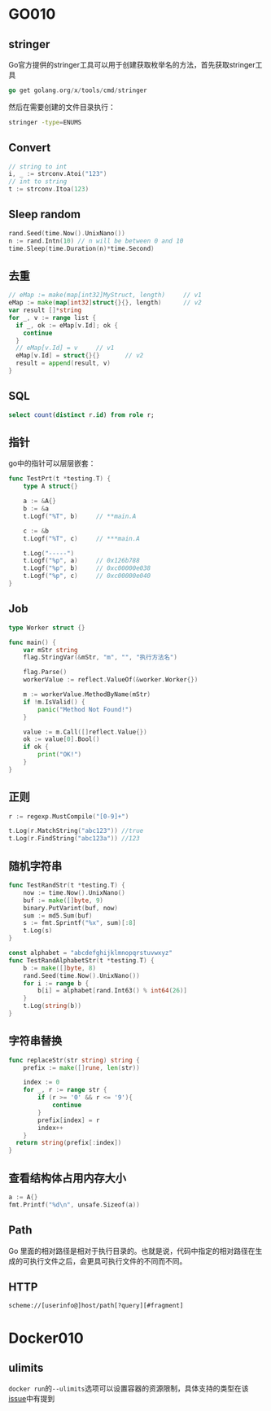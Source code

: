 # GO010

## stringer

Go官方提供的stringer工具可以用于创建获取枚举名的方法，首先获取stringer工具

```go
go get golang.org/x/tools/cmd/stringer
```

然后在需要创建的文件目录执行：

```bash
stringer -type=ENUMS
```



## Convert

```go
// string to int
i, _ := strconv.Atoi("123")
// int to string
t := strconv.Itoa(123)
```



## Sleep random

```go
rand.Seed(time.Now().UnixNano())
n := rand.Intn(10) // n will be between 0 and 10
time.Sleep(time.Duration(n)*time.Second)
```





## 去重

```go
// eMap := make(map[int32]MyStruct, length) 	// v1
eMap := make(map[int32]struct{}{}, length)		// v2
var result []*string
for _, v := range list {
  if _, ok := eMap[v.Id]; ok {
    continue
  }
  // eMap[v.Id] = v		// v1
  eMap[v.Id] = struct{}{}		// v2
  result = append(result, v)
}
```



## SQL

```sql
select count(distinct r.id) from role r;
```



## 指针

go中的指针可以层层嵌套：

```go
func TestPrt(t *testing.T) {
	type A struct{}

	a := &A{}
	b := &a
	t.Logf("%T", b)		// **main.A

	c := &b
	t.Logf("%T", c)		// ***main.A

	t.Log("-----")
	t.Logf("%p", a)		// 0x126b788
	t.Logf("%p", b)		// 0xc00000e038
	t.Logf("%p", c)		// 0xc00000e040
}	
```



## Job

```go
type Worker struct {}

func main() {
	var mStr string
	flag.StringVar(&mStr, "m", "", "执行方法名")

	flag.Parse()
	workerValue := reflect.ValueOf(&worker.Worker{})

	m := workerValue.MethodByName(mStr)
	if !m.IsValid() {
		panic("Method Not Found!")
	}

	value := m.Call([]reflect.Value{})
	ok := value[0].Bool()
	if ok {
		print("OK!")
	}
}
```



## 正则

```go
r := regexp.MustCompile("[0-9]+")

t.Log(r.MatchString("abc123")) //true
t.Log(r.FindString("abc123a")) //123
```



## 随机字符串

```go
func TestRandStr(t *testing.T) {
	now := time.Now().UnixNano()
	buf := make([]byte, 9)
	binary.PutVarint(buf, now)
	sum := md5.Sum(buf)
	s := fmt.Sprintf("%x", sum)[:8]
	t.Log(s)
}

const alphabet = "abcdefghijklmnopqrstuvwxyz"
func TestRandAlphabetStr(t *testing.T) {
	b := make([]byte, 8)
	rand.Seed(time.Now().UnixNano())
	for i := range b {
		b[i] = alphabet[rand.Int63() % int64(26)]
	}
	t.Log(string(b))
}
```



## 字符串替换

```go
func replaceStr(str string) string {
	prefix := make([]rune, len(str))

	index := 0
	for _, r := range str {
		if (r >= '0' && r <= '9'){
			continue
		}
		prefix[index] = r
		index++
	}
  return string(prefix[:index])
}
```



## 查看结构体占用内存大小

```go
a := A{}
fmt.Printf("%d\n", unsafe.Sizeof(a))
```



## Path

Go 里面的相对路径是相对于执行目录的。也就是说，代码中指定的相对路径在生成的可执行文件之后，会更具可执行文件的不同而不同。



## HTTP

```
scheme://[userinfo@]host/path[?query][#fragment]
```



# Docker010

## ulimits

`docker run`的`--ulimits`选项可以设置容器的资源限制，具体支持的类型在该[issue](https://github.com/docker/docker.github.io/issues/3416)中有提到
